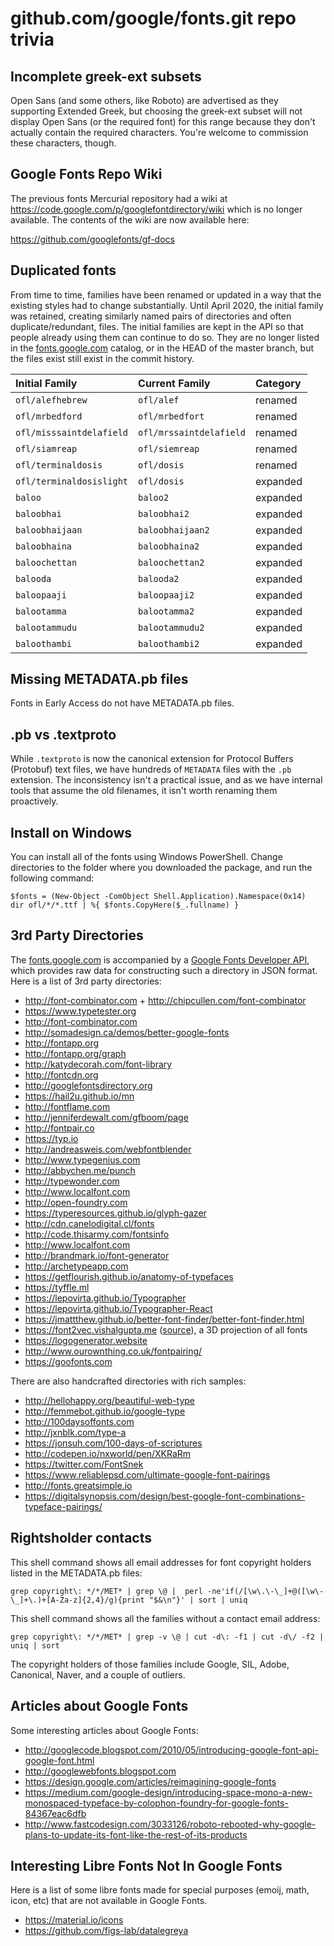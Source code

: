 # github.com/google/fonts.git repo trivia

## Incomplete greek-ext subsets 

Open Sans (and some others, like Roboto) are advertised as they supporting Extended Greek, but choosing the greek-ext subset will not display Open Sans (or the required font) for this range because they don't actually contain the required characters.
You're welcome to commission these characters, though.

## Google Fonts Repo Wiki

The previous fonts Mercurial repository had a wiki at <https://code.google.com/p/googlefontdirectory/wiki> which is no longer available. 
The contents of the wiki are now available here:

<https://github.com/googlefonts/gf-docs>

## Duplicated fonts

From time to time, families have been renamed or updated in a way that the existing styles had to change substantially.
Until April 2020, the initial family was retained, creating similarly named pairs of directories and often duplicate/redundant, files.
The initial families are kept in the API so that people already using them can continue to do so. 
They are no longer listed in the [fonts.google.com](https://fonts.google.com) catalog, or in the HEAD of the master branch, but the files exist still exist in the commit history.

| Initial Family           | Current Family           | Category |
|:-------------------------|:-------------------------|:---------|
| `ofl/alefhebrew`         | `ofl/alef`               | renamed  |
| `ofl/mrbedford`          | `ofl/mrbedfort`          | renamed  |
| `ofl/misssaintdelafield` | `ofl/mrssaintdelafield`  | renamed  |
| `ofl/siamreap`           | `ofl/siemreap`           | renamed  |
| `ofl/terminaldosis`      | `ofl/dosis`              | renamed  |
| `ofl/terminaldosislight` | `ofl/dosis`              | expanded |
| `baloo`                  | `baloo2`                 | expanded |
| `baloobhai`              | `baloobhai2`             | expanded |
| `baloobhaijaan`          | `baloobhaijaan2`         | expanded |
| `baloobhaina`            | `baloobhaina2`           | expanded |
| `baloochettan`           | `baloochettan2`          | expanded |
| `balooda`                | `balooda2`               | expanded |
| `baloopaaji`             | `baloopaaji2`            | expanded |
| `balootamma`             | `balootamma2`            | expanded |
| `balootammudu`           | `balootammudu2`          | expanded |
| `baloothambi`            | `baloothambi2`           | expanded |

## Missing METADATA.pb files

Fonts in Early Access do not have METADATA.pb files.

## .pb vs .textproto 

While `.textproto` is now the canonical extension for Protocol Buffers (Protobuf) text files, we have hundreds of `METADATA` files with the `.pb` extension. 
The inconsistency isn't a practical issue, and as we have internal tools that assume the old filenames, it isn't worth renaming them proactively.

## Install on Windows

You can install all of the fonts using Windows PowerShell. Change directories to the folder where you downloaded the package, and run the following command:

    $fonts = (New-Object -ComObject Shell.Application).Namespace(0x14)
    dir ofl/*/*.ttf | %{ $fonts.CopyHere($_.fullname) }

## 3rd Party Directories

The [fonts.google.com](https://fonts.google.com) is accompanied by a [Google Fonts Developer API](https://developers.google.com/fonts/docs/developer_api), which provides raw data for constructing such a directory in JSON format. 
Here is a list of 3rd party directories:

* <http://font-combinator.com> + <http://chipcullen.com/font-combinator>
* <https://www.typetester.org>
* <http://font-combinator.com>
* <http://somadesign.ca/demos/better-google-fonts>
* <http://fontapp.org>
* <http://fontapp.org/graph>
* <http://katydecorah.com/font-library>
* <http://fontcdn.org>
* <http://googlefontsdirectory.org>
* <https://hail2u.github.io/mn>
* <http://fontflame.com>
* <http://jenniferdewalt.com/gfboom/page>
* <http://fontpair.co>
* <https://typ.io>
* <http://andreasweis.com/webfontblender>
* <http://www.typegenius.com>
* <http://abbychen.me/punch>
* <http://typewonder.com>
* <http://www.localfont.com>
* <http://open-foundry.com>
* <https://typeresources.github.io/glyph-gazer>
* <http://cdn.canelodigital.cl/fonts>
* <http://code.thisarmy.com/fontsinfo>
* <http://www.localfont.com>
* <http://brandmark.io/font-generator>
* <http://archetypeapp.com>
* <https://getflourish.github.io/anatomy-of-typefaces>
* <https://tyffle.ml>
* <https://lepovirta.github.io/Typographer> 
* <https://lepovirta.github.io/Typographer-React>
* <https://jmattthew.github.io/better-font-finder/better-font-finder.html>
* <https://font2vec.vishalgupta.me> ([source](https://github.com/py-ranoid/font2vec)), a 3D projection of all fonts
* <https://logogenerator.website>
* <http://www.ourownthing.co.uk/fontpairing/>
* <https://goofonts.com>

There are also handcrafted directories with rich samples:

* <http://hellohappy.org/beautiful-web-type>
* <http://femmebot.github.io/google-type>
* <http://100daysoffonts.com>
* <http://jxnblk.com/type-a>
* <https://jonsuh.com/100-days-of-scriptures>
* <http://codepen.io/nxworld/pen/XKRaRm>
* <https://twitter.com/FontSnek>
* <https://www.reliablepsd.com/ultimate-google-font-pairings>
* <http://fonts.greatsimple.io>
* <https://digitalsynopsis.com/design/best-google-font-combinations-typeface-pairings/>

## Rightsholder contacts

This shell command shows all email addresses for font copyright holders listed in the METADATA.pb files:

    grep copyright\: */*/MET* | grep \@ |  perl -ne'if(/[\w\.\-\_]+@([\w\-\_]+\.)+[A-Za-z]{2,4}/g){print "$&\n"}' | sort | uniq

This shell command shows all the families without a contact email address:

    grep copyright\: */*/MET* | grep -v \@ | cut -d\: -f1 | cut -d\/ -f2 | uniq | sort

The copyright holders of those families include Google, SIL, Adobe, Canonical, Naver, and a couple of outliers. 

## Articles about Google Fonts

Some interesting articles about Google Fonts:

* <http://googlecode.blogspot.com/2010/05/introducing-google-font-api-google-font.html>
* <http://googlewebfonts.blogspot.com>
* <https://design.google.com/articles/reimagining-google-fonts>
* <https://medium.com/google-design/introducing-space-mono-a-new-monospaced-typeface-by-colophon-foundry-for-google-fonts-84367eac6dfb>
* <http://www.fastcodesign.com/3033126/roboto-rebooted-why-google-plans-to-update-its-font-like-the-rest-of-its-products>

## Interesting Libre Fonts Not In Google Fonts

Here is a list of some libre fonts made for special purposes (emoij, math, icon, etc) that are not available in Google Fonts. 

* <https://material.io/icons>
* <https://github.com/figs-lab/datalegreya>
